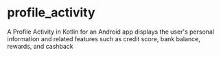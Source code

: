 # profile_activity
A Profile Activity in Kotlin for an Android app displays the user's personal information and related features such as credit score, bank balance, rewards, and cashback
